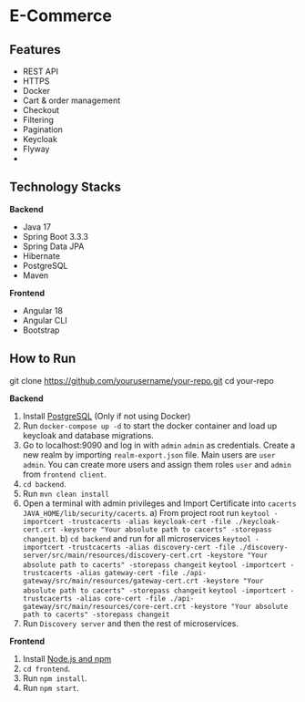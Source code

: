 # E-Commerce

## Features
- REST API
- HTTPS
- Docker
- Cart & order management
- Checkout
- Filtering
- Pagination
- Keycloak
- Flyway
- 
## Technology Stacks
**Backend**
- Java 17
- Spring Boot 3.3.3
- Spring Data JPA
- Hibernate
- PostgreSQL
- Maven

**Frontend**
- Angular 18
- Angular CLI
- Bootstrap

## How to  Run

git clone https://github.com/yourusername/your-repo.git
cd your-repo

**Backend**

1. Install [PostgreSQL](https://www.postgresql.org/download/) (Only if not using Docker)
2. Run `docker-compose up -d` to start the docker container and load up keycloak and database migrations.
3. Go to localhost:9090 and log in with `admin` `admin` as credentials. Create a new realm by importing `realm-export.json` file.
   Main users are `user` `admin`. You can create more users and assign them roles `user` and `admin` from `frontend client`.
4. `cd backend`.
5. Run `mvn clean install`
6. Open a terminal with admin privileges and Import Certificate into `cacerts` `JAVA_HOME/lib/security/cacerts`.
   a) From project root run `keytool -importcert -trustcacerts -alias keycloak-cert -file ./keycloak-cert.crt -keystore "Your absolute path to cacerts" -storepass changeit`.
   b) `cd backend` and run for all microservices
   `keytool -importcert -trustcacerts -alias discovery-cert -file ./discovery-server/src/main/resources/discovery-cert.crt -keystore "Your absolute path to cacerts" -storepass changeit`
   `keytool -importcert -trustcacerts -alias gateway-cert -file ./api-gateway/src/main/resources/gateway-cert.crt -keystore "Your absolute path to cacerts" -storepass changeit`
   `keytool -importcert -trustcacerts -alias core-cert -file ./api-gateway/src/main/resources/core-cert.crt -keystore "Your absolute path to cacerts" -storepass changeit`
7. Run `Discovery server` and then the rest of microservices.

**Frontend**
1. Install [Node.js and npm](https://www.npmjs.com/get-npm)
2. `cd frontend`.
3. Run `npm install`.
4. Run `npm start`.
